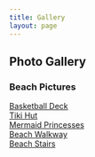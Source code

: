```yaml
---
title: Gallery
layout: page
---
```

## Photo Gallery

### Beach Pictures
[Basketball Deck](https://lwflouisa.github.io/NumeroHexDiaries/Gallery/images/2021-10-24-basketballdeck)<br />
[Tiki Hut](https://lwflouisa.github.io/NumeroHexDiaries/Gallery/images/2021-10-25-tikihut)<br />
[Mermaid Princesses](https://lwflouisa.github.io/NumeroHexDiaries/Gallery/images/2021-10-26-mermaidprincess)<br />
[Beach Walkway](https://lwflouisa.github.io/NumeroHexDiaries/Gallery/images/2021-10-24-beachwalkway)<br />
[Beach Stairs](https://lwflouisa.github.io/NumeroHexDiaries/Gallery/images/2021-10-24-beachstairs)<br />
